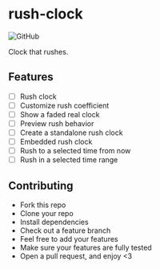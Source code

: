 # rush-clock

![GitHub](https://img.shields.io/github/license/borko-rajkovic/rush-clock)

Clock that rushes.

## Features

- [ ] Rush clock
- [ ] Customize rush coefficient
- [ ] Show a faded real clock
- [ ] Preview rush behavior
- [ ] Create a standalone rush clock
- [ ] Embedded rush clock
- [ ] Rush to a selected time from now
- [ ] Rush in a selected time range

## Contributing

- Fork this repo
- Clone your repo
- Install dependencies
- Check out a feature branch
- Feel free to add your features
- Make sure your features are fully tested
- Open a pull request, and enjoy <3

<!--

- implement clock
- rush the clock
- slider for a rush coefficient
- rush preview
- standalone rush clock
- embedded rush clock
- make an option to show faded real clock
- rush to a desired target
- enable rush from
- more easing functions (?)
- icon

  -->

